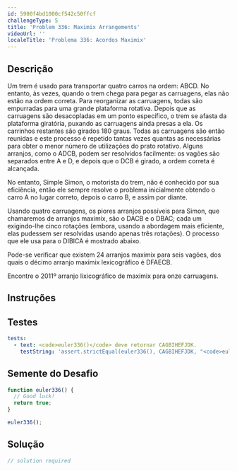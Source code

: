 ```yaml
---
id: 5900f4bd1000cf542c50ffcf
challengeType: 5
title: 'Problem 336: Maximix Arrangements'
videoUrl: ''
localeTitle: 'Problema 336: Acordos Maximix'
---
```


## Descrição
<section id="description"> Um trem é usado para transportar quatro carros na ordem: ABCD. No entanto, às vezes, quando o trem chega para pegar as carruagens, elas não estão na ordem correta. Para reorganizar as carruagens, todas são empurradas para uma grande plataforma rotativa. Depois que as carruagens são desacopladas em um ponto específico, o trem se afasta da plataforma giratória, puxando as carruagens ainda presas a ela. Os carrinhos restantes são girados 180 graus. Todas as carruagens são então reunidas e este processo é repetido tantas vezes quantas as necessárias para obter o menor número de utilizações do prato rotativo. Alguns arranjos, como o ADCB, podem ser resolvidos facilmente: os vagões são separados entre A e D, e depois que o DCB é girado, a ordem correta é alcançada. <p> No entanto, Simple Simon, o motorista do trem, não é conhecido por sua eficiência, então ele sempre resolve o problema inicialmente obtendo o carro A no lugar correto, depois o carro B, e assim por diante. </p><p> Usando quatro carruagens, os piores arranjos possíveis para Simon, que chamaremos de arranjos maximix, são o DACB e o DBAC; cada um exigindo-lhe cinco rotações (embora, usando a abordagem mais eficiente, elas pudessem ser resolvidas usando apenas três rotações). O processo que ele usa para o DIBICA é mostrado abaixo. </p><p> Pode-se verificar que existem 24 arranjos maximix para seis vagões, dos quais o décimo arranjo maximix lexicográfico é DFAECB. </p><p> Encontre o 2011º arranjo lixicográfico de maximix para onze carruagens. </p></section>

## Instruções
<section id="instructions">
</section>

## Testes
<section id='tests'>

```yml
tests:
  - text: <code>euler336()</code> deve retornar CAGBIHEFJDK.
    testString: 'assert.strictEqual(euler336(), CAGBIHEFJDK, "<code>euler336()</code> should return CAGBIHEFJDK.");'

```

</section>

## Semente do Desafio
<section id='challengeSeed'>

<div id='js-seed'>

```js
function euler336() {
  // Good luck!
  return true;
}

euler336();

```

</div>



</section>

## Solução
<section id='solution'>

```js
// solution required
```
</section>
